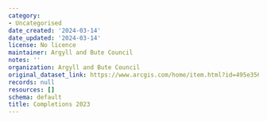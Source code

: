 ```yaml
---
category:
- Uncategorised
date_created: '2024-03-14'
date_updated: '2024-03-14'
license: No licence
maintainer: Argyll and Bute Council
notes: ''
organization: Argyll and Bute Council
original_dataset_link: https://www.arcgis.com/home/item.html?id=495e35647edc4ad4b8d6a01d2d5cf971
records: null
resources: []
schema: default
title: Completions 2023
---
```

